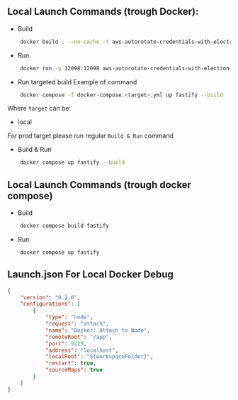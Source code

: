 ## Local Launch Commands (trough Docker):
- Build
```sh
    docker build . --no-cache -t aws-autorotate-credentials-with-electron-fastify-api
```

- Run
```sh
    docker run -p 12098:12098 aws-autorotate-credentials-with-electron-fastify-api
```

- Run targeted build
Example of command
```sh
    docker compose -f docker-compose.<target>.yml up fastify --build
```
Where `target` can be:
- local

For prod target please run regular `Build & Run` command

- Build & Run
```sh
    docker compose up fastify --build 
```

## Local Launch Commands (trough docker compose)
- Build
```sh
    docker compose build fastify
```

- Run
```sh
    docker compose up fastify
```

## Launch.json For Local Docker Debug
```json
{
    "version": "0.2.0",
    "configurations": [
        {
            "type": "node",
            "request": "attach",
            "name": "Docker: Attach to Node",
            "remoteRoot": "/app",
            "port": 9229,
            "address": "localhost",
            "localRoot": "${workspaceFolder}",
            "restart": true,
            "sourceMaps": true
        }
    ]
}
```